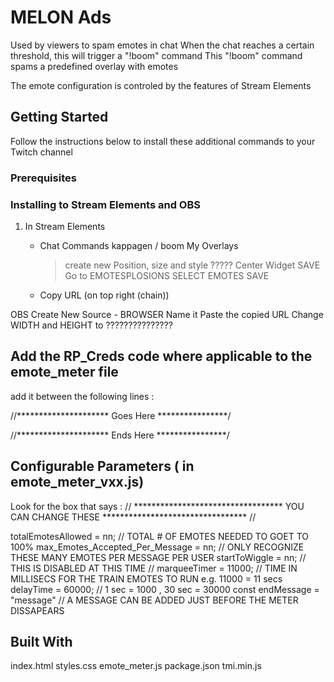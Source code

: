 # MELON Ads
Used by viewers to spam emotes in chat
When the chat reaches a certain threshold, this will trigger a "!boom" command
This "!boom" command spams a predefined overlay with emotes

The emote configuration is controled by the features of Stream Elements


## Getting Started

Follow the instructions below to install these additional commands to your Twitch channel

### Prerequisites




### Installing to Stream Elements and OBS


1) In Stream Elements
    - Chat Commands
        kappagen / boom
    My Overlays
        > create new
        > Position, size and style
            ?????
        >    Center Widget
        >    SAVE
        > Go to EMOTESPLOSIONS
        > SELECT EMOTES
        >    SAVE

    - Copy URL (on top right (chain))


OBS
    Create New Source - BROWSER
    Name it
    Paste the copied URL
    Change WIDTH and HEIGHT to ???????????????

## Add the RP_Creds code where applicable to the emote_meter file

add it between the following lines :

//*********************  Goes Here ****************/



//*********************  Ends Here ****************/

## Configurable Parameters ( in emote_meter_vxx.js)

Look for the box that says :
// **********************************  YOU CAN CHANGE THESE  ********************************* //

totalEmotesAllowed = nn;               // TOTAL # OF EMOTES NEEDED TO GOET TO 100%
max_Emotes_Accepted_Per_Message = nn;  // ONLY RECOGNIZE THESE MANY EMOTES PER MESSAGE PER USER 
startToWiggle = nn;                    // THIS IS DISABLED AT THIS TIME //
marqueeTimer = 11000;                  // TIME IN MILLISECS FOR THE TRAIN EMOTES TO RUN e.g. 11000 = 11 secs
delayTime = 60000;                     // 1 sec = 1000 , 30 sec = 30000 
const endMessage = "message"           // A MESSAGE CAN BE ADDED JUST BEFORE THE METER DISSAPEARS


## Built With

index.html
styles.css
emote_meter.js
package.json
tmi.min.js 